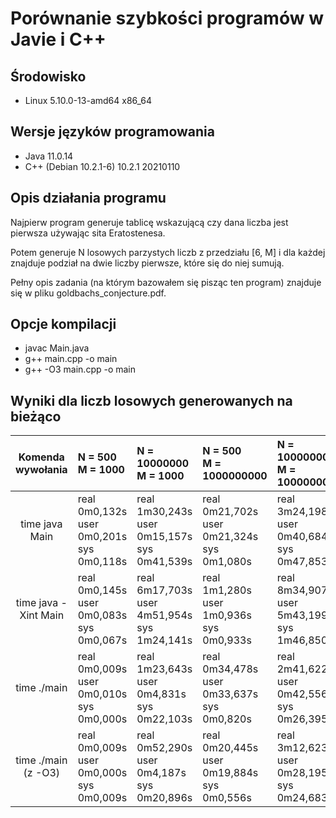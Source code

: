 # Porównanie szybkości programów w Javie i C++

## Środowisko
  * Linux 5.10.0-13-amd64 x86_64
## Wersje języków programowania
  * Java 11.0.14
  * C++ (Debian 10.2.1-6) 10.2.1 20210110
## Opis działania programu
  Najpierw program generuje tablicę wskazującą czy dana liczba jest pierwsza używając sita Eratostenesa.
  
  Potem generuje N losowych parzystych liczb z przedziału [6, M] i dla każdej znajduje podział na dwie liczby pierwsze,
  które się do niej sumują. 

  Pełny opis zadania (na którym bazowałem się pisząc ten program) znajduje się w pliku goldbachs_conjecture.pdf.
## Opcje kompilacji
  * javac Main.java
  * g++ main.cpp -o main
  * g++ -O3 main.cpp -o main

## Wyniki dla liczb losowych generowanych na bieżąco
|  Komenda wywołania   | N = 500<br/>M = 1000                                        | N = 10000000<br/>M = 1000                                      | N = 500 <br/>M = 1000000000                                  | N = 10000000<br/>M = 1000000000                               |
|:--------------------:|:------------------------------------------------------------|:---------------------------------------------------------------|:-------------------------------------------------------------|:--------------------------------------------------------------|
|    time java Main    | real    0m0,132s<br/>user    0m0,201s <br/>sys     0m0,118s | real    1m30,243s<br/>user    0m15,157s <br/>sys     0m41,539s | real    0m21,702s<br/>user    0m21,324s<br/>sys     0m1,080s | real    3m24,198s<br/>user    0m40,684s<br/>sys     0m47,853s |
| time java -Xint Main | real    0m0,145s<br/>user    0m0,083s <br/>sys     0m0,067s | real    6m17,703s<br/>user    4m51,954s <br/>sys     1m24,141s | real    1m1,280s<br/>user    1m0,936s<br/>sys     0m0,933s   | real    8m34,907s<br/>user    5m43,199s<br/>sys     1m46,850s |
|     time ./main      | real    0m0,009s<br/>user    0m0,010s <br/>sys     0m0,000s | real    1m23,643s<br/>user    0m4,831s <br/>sys     0m22,103s  | real    0m34,478s<br/>user    0m33,637s<br/>sys     0m0,820s | real    2m41,622s<br/>user    0m42,556s<br/>sys     0m26,395s |
| time ./main (z -O3)  | real    0m0,009s<br/>user    0m0,000s <br/>sys     0m0,009s | real    0m52,290s<br/>user    0m4,187s <br/>sys     0m20,896s  | real    0m20,445s<br/>user    0m19,884s<br/>sys     0m0,556s | real    3m12,623s<br/>user    0m28,195s<br/>sys     0m24,683s |


